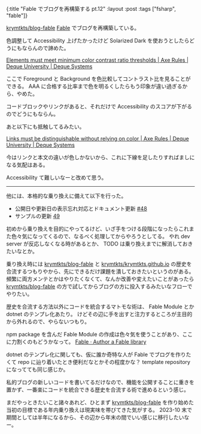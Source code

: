 {:title "Fable でブログを再構築する pt.12"
:layout :post
:tags ["fsharp", "fable"]}

[krymtkts/blog-fable](https://github.com/krymtkts/blog-fable) [Fable](https://fable.io/) でブログを再構築している。

色調整して Accessibility 上げたかったけど Solarized Dark を使おうとしたらどうにもならんので諦めた。

[Elements must meet minimum color contrast ratio thresholds | Axe Rules | Deque University | Deque Systems](https://dequeuniversity.com/rules/axe/4.7/color-contrast)

ここで Foreground と Background を色比較してコントラスト比を見ることができる。
AAA に合格する比率まで色を明るくしたらもう印象が違い過ぎるから、やめた。

コードブロックやリンクがあると、それだけで Accessibility のスコアが下がるのでどうにもならん。

あと以下にも抵触してるみたい。

[Links must be distinguishable without relying on color | Axe Rules | Deque University | Deque Systems](https://dequeuniversity.com/rules/axe/4.7/link-in-text-block)

今はリンクと本文の違いが色しかないから、これに下線を足したりすればましになる気配はある。

Accessibility て難しいなーと改めて思う。

---

他には、本格的な乗り換えに備えて以下を行った。

- 公開日や更新日の表示忘れ対応とドキュメント更新 [#48](https://github.com/krymtkts/blog-fable/pull/48)
- サンプルの更新 [49](https://github.com/krymtkts/blog-fable/pull/49)

初めから乗り換えを目的にやってるけど、いざ手をつける段階になったらこれまた色々気になってくるので、なるべく処理してからやろうとしてる。
やれ dev server が反応しなくなる時があるとか、 TODO は乗り換えまでに解消しておきたいなとか。

乗り換え時には [krymtkts/blog-fable](https://github.com/krymtkts/blog-fable) と [krymtkts/krymtkts.github.io](https://github.com/krymtkts/krymtkts.github.io) の歴史を合流するつもりやから、先にできるだけ課題を潰しておきたいというのがある。
頻繁に両方メンテとかはやりたくなくて、なんか改善や変えたいことがあったら [krymtkts/blog-fable](https://github.com/krymtkts/blog-fable) の方で試してからブログの方に投入するみたいなフローでやりたい。

歴史を合流する方法以外にコードを統合するマトモな術は、 Fable Module とか dotnet のテンプレ化あたり。
けどその辺に手を出すと注力するところが主目的から外れるので、やらないつもり。

npm package を含んだ Fable Module の作成は色々気を使うことがあり、ここに力割くのもどうかなって。
[Fable · Author a Fable library](https://fable.io/docs/your-fable-project/author-a-fable-library.html)

dotnet のテンプレ化に関しても、仮に誰か奇特な人が Fable でブログを作りたくて repo に辿り着いたとき便利だなとかその程度かな？
template repository になってても同じ感じか。

私的ブログの新しいコードを書いてるだけなので、機能を公開することに重きを置かず、一番楽にコードを統合できる歴史を合流する術で進めるという感じ。

まだやっときたいこと諸々あれど、ひとまず [krymtkts/blog-fable](https://github.com/krymtkts/blog-fable) を作り始めた当初の目標である年内乗り換えは現実味を帯びてきた気がする。
2023-10 末で期間としては半年になるから、その辺から年末の間でいい感じに移行したいなー。
